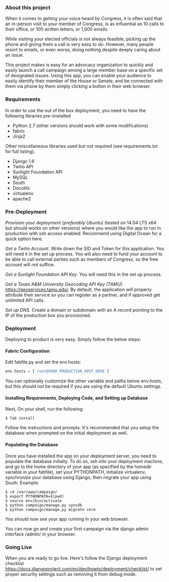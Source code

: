 ### About this project
When it comes to getting your voice heard by Congress, it is often said that an in-person visit to your member of Congress, is as influential as 10 calls to their office, or 100 written letters, or 1,000 emails.  

While visiting your elected officials is not always feasible, picking up the phone and giving them a call is very easy to do.  However, many people resort to emails, or even worse, doing nothing despite deeply caring about an issue.

This project makes is easy for an advocacy organization to quickly and easily launch a call campaign among a large member base on a specific set of designated issues.  Using this app, you can enable your audience to easily identify their member of the House or Senate, and be connected with them via phone by them simply clicking a button in their web browser.

### Requirements
In order to use the out of the box deployment, you need to have the following libraries pre-iinstalled
* Python 2.7 (other versions should work with some modifications)
* fabric
* Jinja2

Other miscellaneous libraries used but not required (see requirements.txt for full listing).  
* Django 1.6
* Twilio API
* Sunlight Foundation API
* MySQL
* South
* Docutils
* virtualenv
* apache2

### Pre-Deployment

*Provision your deployment (preferably Ubuntu)* (tested on 14.04 LTS x64 but should works on other versions) where you would like the app to run in production with ssh access enabled. Recommend using Digital Ocean for a quick option here.

*Get a Twilio Account*. Write down the SID and Token for this application.  You will need it in the set up process.  You will also need to fund your account to be able to call external parties such as members of Congress, so the free account will not suffice.

*Get a Sunlight Foundation API Key*.  You will need this in the set up process.

*Get a Texas A&M University Geocoding API Key (TAMU)*. https://geoservices.tamu.edu/.  By default, the application will properly attribute their service so you can register as a partner, and if approved get unlimited API calls.

*Set up DNS*.  Create a domain or subdomain with an A record pointing to the IP of the production box you provisioned.

### Deployment
Deploying to product is very easy. Simply follow the below steps:

#### Fabric Configuration
Edit fabfile.py and set the env.hosts:
```python
env.hosts = ['root@YOUR_PRODUCTION_HOST_HERE']
```
You can optionally customize the other variable and paths below env.hosts, but this should not be required if you are using the default Ubuntu settings.

#### Installing Requirements, Deploying Code, and Setting up Database
Next, On your shell, run the following:
```shell
$ fab install
```
Follow the instructions and prompts.  It's recommended that you setup the database when prompted on the initial deployment as well.

#### Populating the Database
Once you have installed the app on your deployment server, you need to populate the database initially. To do so, ssh into your deployment machine, and go to the home directory of your app (as specified by the homedir variable in your fabfile), set your PYTHONPATH, initialize virtualenv, synchronize your database using Django, then migrate your app using South.  Example:
```shell
$ cd /var/www/campaign/
$ export PYTHONPATH=$(pwd)
$ source env/bin/activate
$ python campaign/manage.py syncdb
$ python campaign/manage.py migrate core
```

You should now see your app running in your web browser.

You can now go and create your first campaign via the django admin interface /admin/ in your browser.

### Going Live
When you are ready to go live. Here's follow the Django deployment checklist https://docs.djangoproject.com/en/dev/howto/deployment/checklist/ to set proper security settings such as removing it from debug mode.
